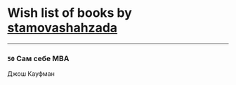 # Wish list of books by [stamovashahzada](http://vk.com/id310646815)
---

### `50` Сам себе MBA
Джош Кауфман


